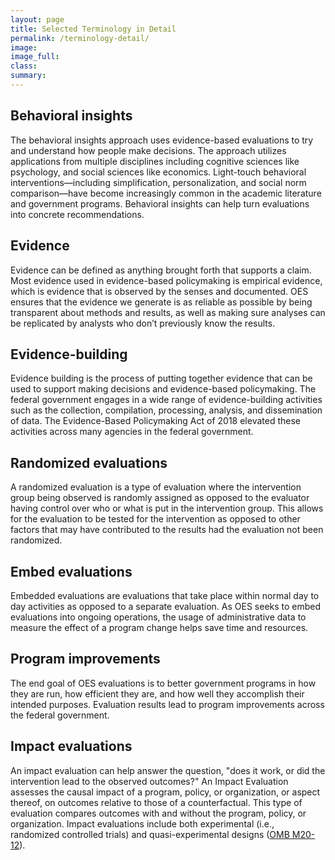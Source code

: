 ```yaml
---
layout: page
title: Selected Terminology in Detail
permalink: /terminology-detail/
image:
image_full: 
class:
summary: 
---
```

## Behavioral insights
The behavioral insights approach uses evidence-based evaluations to try and understand how people make decisions. The approach utilizes applications from multiple disciplines including cognitive sciences like psychology, and social sciences like economics. Light-touch behavioral interventions—including simplification, personalization, and social norm comparison—have become increasingly  common in the academic literature and government programs. Behavioral insights can help turn evaluations into concrete recommendations.

## Evidence
Evidence can be defined as anything brought forth that supports a claim. Most evidence used in evidence-based policymaking is empirical evidence, which is evidence that is observed by the senses and documented. OES ensures that the evidence we generate is as reliable as possible by being transparent about methods and results, as well as making sure analyses can be replicated by analysts who don’t previously know the results.

## Evidence-building
Evidence building is the process of putting together evidence that can be used to support making decisions and evidence-based policymaking. The federal government engages in a wide range of evidence-building activities such as the collection, compilation, processing, analysis, and dissemination of data. The Evidence-Based Policymaking Act of 2018 elevated these activities across many agencies in the federal government.

## Randomized evaluations
A randomized evaluation is a type of evaluation where the intervention group being observed is randomly assigned as opposed to the evaluator having control over who or what is put in the intervention group. This allows for the evaluation to be tested for the intervention as opposed to other factors that may have contributed to the results had the evaluation not been randomized.

## Embed evaluations
Embedded evaluations are evaluations that take place within normal day to day activities as opposed to a separate evaluation. As OES seeks to embed evaluations into ongoing operations, the usage of administrative data to measure the effect of a program change helps save time and resources.

## Program improvements
The end goal of OES evaluations is to better government programs in how they are run, how efficient they are, and how well they accomplish their intended purposes. Evaluation results lead to program improvements across the federal government.

## Impact evaluations
An impact evaluation can help answer the question, "does it work, or did the intervention lead to the observed outcomes?" An Impact Evaluation assesses the causal impact of a program, policy, or organization, or aspect thereof, on outcomes relative to those of a counterfactual. This type of evaluation compares outcomes with and without the program, policy, or organization. Impact evaluations include both experimental (i.e., randomized controlled trials) and quasi-experimental designs (<a href="https://www.whitehouse.gov/wp-content/uploads/2020/03/M-20-12.pdf">OMB M20-12</a>).
